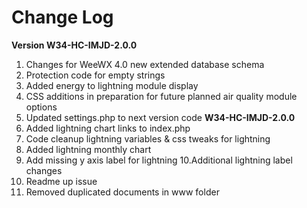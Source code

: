 # Change Log

**Version W34-HC-IMJD-2.0.0**

1. Changes for WeeWX 4.0 new extended database schema
2. Protection code for empty strings
3. Added energy to lightning module display
4. CSS additions in preparation for future planned air quality module options
5. Updated settings.php to next version code **W34-HC-IMJD-2.0.0**
6. Added lightning chart links to index.php
7. Code cleanup lightning variables & css tweaks for lightning
8. Added lightning monthly chart
9. Add missing y axis label for lightning
10.Additional lightning label changes
11. Readme up issue
12. Removed duplicated documents in www folder
